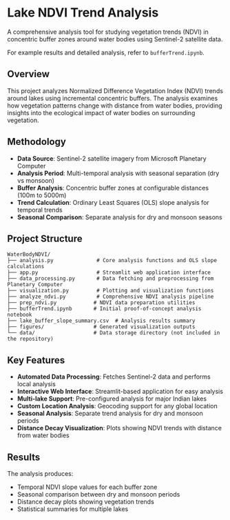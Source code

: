 # Lake NDVI Trend Analysis

A comprehensive analysis tool for studying vegetation trends (NDVI) in concentric buffer zones around water bodies using Sentinel-2 satellite data.

For example results and detailed analysis, refer to `bufferTrend.ipynb`.

## Overview

This project analyzes Normalized Difference Vegetation Index (NDVI) trends around lakes using incremental concentric buffers. The analysis examines how vegetation patterns change with distance from water bodies, providing insights into the ecological impact of water bodies on surrounding vegetation.

## Methodology

- **Data Source**: Sentinel-2 satellite imagery from Microsoft Planetary Computer
- **Analysis Period**: Multi-temporal analysis with seasonal separation (dry vs monsoon)
- **Buffer Analysis**: Concentric buffer zones at configurable distances (100m to 5000m)
- **Trend Calculation**: Ordinary Least Squares (OLS) slope analysis for temporal trends
- **Seasonal Comparison**: Separate analysis for dry and monsoon seasons

## Project Structure

```
WaterBodyNDVI/
├── analysis.py              # Core analysis functions and OLS slope calculations
├── app.py                   # Streamlit web application interface
├── data_processing.py       # Data fetching and preprocessing from Planetary Computer
├── visualization.py         # Plotting and visualization functions
├── analyze_ndvi.py          # Comprehensive NDVI analysis pipeline
├── prep_ndvi.py            # NDVI data preparation utilities
├── bufferTrend.ipynb       # Initial proof-of-concept analysis notebook
├── lake_buffer_slope_summary.csv  # Analysis results summary
├── figures/                # Generated visualization outputs
└── data/                   # Data storage directory (not included in the repository)
```

## Key Features

- **Automated Data Processing**: Fetches Sentinel-2 data and performs local analysis
- **Interactive Web Interface**: Streamlit-based application for easy analysis
- **Multi-lake Support**: Pre-configured analysis for major Indian lakes
- **Custom Location Analysis**: Geocoding support for any global location
- **Seasonal Analysis**: Separate trend analysis for dry and monsoon periods
- **Distance Decay Visualization**: Plots showing NDVI trends with distance from water bodies

## Results

The analysis produces:
- Temporal NDVI slope values for each buffer zone
- Seasonal comparison between dry and monsoon periods
- Distance decay plots showing vegetation trends
- Statistical summaries for multiple lakes
